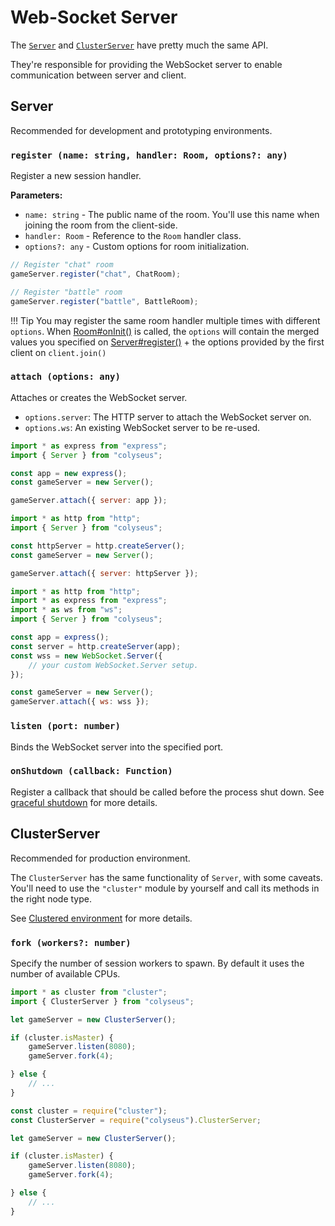 # Web-Socket Server

The [`Server`](#server) and [`ClusterServer`](#clusterserver) have pretty much the same API. 

They're responsible for providing the WebSocket server to enable communication between server and client.

## Server

Recommended for development and prototyping environments.

### `register (name: string, handler: Room, options?: any)`

Register a new session handler. 

**Parameters:**

- `name: string` - The public name of the room. You'll use this name when joining the room from the client-side.
- `handler: Room` - Reference to the `Room` handler class.
- `options?: any` - Custom options for room initialization.

```typescript
// Register "chat" room
gameServer.register("chat", ChatRoom);

// Register "battle" room
gameServer.register("battle", BattleRoom);
```

!!! Tip
    You may register the same room handler multiple times with different `options`. When [Room#onInit()](http://localhost:8000/api-room/#oninit-options) is called, the `options` will contain the merged values you specified on [Server#register()](api-server/#register-name-string-handler-room-options-any) + the options provided by the first client on `client.join()`

### `attach (options: any)`

Attaches or creates the WebSocket server.

- `options.server`: The HTTP server to attach the WebSocket server on.
- `options.ws`: An existing WebSocket server to be re-used.

```javascript fct_label="Express"
import * as express from "express";
import { Server } from "colyseus";

const app = new express();
const gameServer = new Server();

gameServer.attach({ server: app });
```

```javascript fct_label="http.createServer"
import * as http from "http";
import { Server } from "colyseus";

const httpServer = http.createServer();
const gameServer = new Server();

gameServer.attach({ server: httpServer });
```

```javascript fct_label="WebSocket.Server"
import * as http from "http";
import * as express from "express";
import * as ws from "ws";
import { Server } from "colyseus";

const app = express();
const server = http.createServer(app);
const wss = new WebSocket.Server({
    // your custom WebSocket.Server setup.
});

const gameServer = new Server();
gameServer.attach({ ws: wss });
```


### `listen (port: number)`

Binds the WebSocket server into the specified port.

### `onShutdown (callback: Function)`

Register a callback that should be called before the process shut down. See [graceful shutdown](api-graceful-shutdown/) for more details.

## ClusterServer

Recommended for production environment. 

The `ClusterServer` has the same functionality of `Server`, with some caveats. You'll need to use the `"cluster"` module by yourself and call its methods in the right node type. 

See [Clustered environment](concept-worker-processes/#clustered-environment) for more details.

### `fork (workers?: number)`

Specify the number of session workers to spawn. By default it uses the number of available CPUs.

```typescript fct_label="TypeScript"
import * as cluster from "cluster";
import { ClusterServer } from "colyseus";

let gameServer = new ClusterServer();

if (cluster.isMaster) {
    gameServer.listen(8080);
    gameServer.fork(4);

} else {
    // ...
}
```

```javascript fct_label="JavaScript"
const cluster = require("cluster");
const ClusterServer = require("colyseus").ClusterServer;

let gameServer = new ClusterServer();

if (cluster.isMaster) {
    gameServer.listen(8080);
    gameServer.fork(4);

} else {
    // ...
}
```